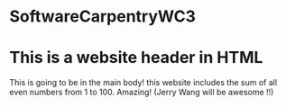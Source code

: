 # SoftwareCarpentryWC3
<html>
<h1> This is a website header in HTML </h1>
<body>
This is going to be in the main body!
</body>
</html>
this website includes the sum of all even numbers from 1 to 100.
Amazing!
(Jerry Wang will be awesome !!)

